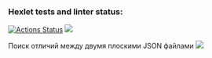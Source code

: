 ### Hexlet tests and linter status:
[![Actions Status](https://github.com/LiubovButorina/frontend-project-lvl2/workflows/hexlet-check/badge.svg)](https://github.com/LiubovButorina/frontend-project-lvl2/actions)
<a href="https://codeclimate.com/github/LiubovButorina/frontend-project-lvl2/maintainability"><img src="https://api.codeclimate.com/v1/badges/ebfeda7d6a72bf38cbb1/maintainability" /></a>

<p> Поиск отличий между двумя плоскими JSON файлами 
  <a href="https://asciinema.org/a/425247" target="_blank"><img src="https://asciinema.org/a/425247.svg" /></a>
</p>  
  
